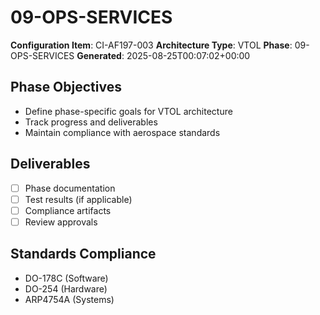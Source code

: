# 09-OPS-SERVICES

**Configuration Item**: CI-AF197-003
**Architecture Type**: VTOL
**Phase**: 09-OPS-SERVICES
**Generated**: 2025-08-25T00:07:02+00:00

## Phase Objectives
- Define phase-specific goals for VTOL architecture
- Track progress and deliverables
- Maintain compliance with aerospace standards

## Deliverables
- [ ] Phase documentation
- [ ] Test results (if applicable)
- [ ] Compliance artifacts
- [ ] Review approvals

## Standards Compliance
- DO-178C (Software)
- DO-254 (Hardware)
- ARP4754A (Systems)
